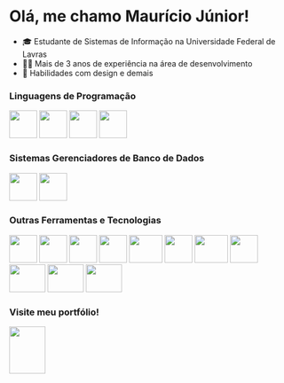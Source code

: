 
# Olá, me chamo Maurício Júnior! 
- 🎓 Estudante de Sistemas de Informação na Universidade Federal de Lavras 
- 👨‍💻 Mais de 3 anos de experiência na área de desenvolvimento
- 🎨 Habilidades com design e demais
  
### Linguagens de Programação

<img src="https://cdn.jsdelivr.net/gh/devicons/devicon/icons/cplusplus/cplusplus-original.svg" width="50" height="50"/> <img src="https://cdn.jsdelivr.net/gh/devicons/devicon/icons/javascript/javascript-original.svg" width="50" height="50"/> <img src="https://upload.wikimedia.org/wikipedia/commons/thumb/4/4c/Typescript_logo_2020.svg/2048px-Typescript_logo_2020.svg.png" width="50" height="50"/> <img src="https://cdn.jsdelivr.net/gh/devicons/devicon/icons/php/php-plain.svg" width="50" height="50"/>

### Sistemas Gerenciadores de Banco de Dados

<img src="https://cdn.jsdelivr.net/gh/devicons/devicon/icons/mysql/mysql-original.svg" width="50" height="50"/> <img src="https://cdn.jsdelivr.net/gh/devicons/devicon/icons/postgresql/postgresql-plain.svg" width="50" height="50"/>

### Outras Ferramentas e Tecnologias

<img src="https://cdn.jsdelivr.net/gh/devicons/devicon/icons/css3/css3-original.svg" width="50" height="50"/> <img src="https://cdn.jsdelivr.net/gh/devicons/devicon/icons/html5/html5-original.svg" width="50" height="50"/> <img src="https://cdn.jsdelivr.net/gh/devicons/devicon/icons/git/git-original.svg" width="50" height="50"/> <img src="https://cdn.jsdelivr.net/gh/devicons/devicon/icons/nodejs/nodejs-original.svg" width="50" height="50"/> <img src="https://upload.wikimedia.org/wikipedia/commons/thumb/a/a7/React-icon.svg/2300px-React-icon.svg.png" width="60" height="50"/> <img src="https://www.pngkit.com/png/full/373-3738691_react-native-svg-transformer-allows-you-import-svg.png" width="50" height="50"/> <img src="https://upload.wikimedia.org/wikipedia/commons/thumb/b/b2/Bootstrap_logo.svg/2560px-Bootstrap_logo.svg.png" width="60" height="50"/> <img src="https://static-00.iconduck.com/assets.00/figma-icon-2048x2048-lvgft610.png" width="50" height="50"/> <img src="https://upload.wikimedia.org/wikipedia/commons/thumb/9/96/Sass_Logo_Color.svg/2560px-Sass_Logo_Color.svg.png" width="65" height="50"/> <img src="https://is1-ssl.mzstatic.com/image/thumb/Purple123/v4/88/fe/50/88fe5032-6c73-9f8d-fc84-b27c4e7c38fc/AppIcon-0-0-1x_U007emarketing-0-0-0-7-0-0-sRGB-0-0-0-GLES2_U002c0-512MB-85-220-0-0.png/512x512bb.jpg" width="65" height="50"/> <img src="https://static-00.iconduck.com/assets.00/laravel-icon-497x512-uwybstke.png" width="65" height="50"/>

### Visite meu portfólio!
<a href="https://mjunior.web.app/" target="_blank"><img src="https://mjunior.web.app/assets/face-logo.c66a8e0f.png" width="65" height="85"/></a>

<!--<a href="https://github.com/anuraghazra/github-readme-stats">
    <img align="center" src="https://github-readme-stats.vercel.app/api/top-langs/?username=mJR-exe&show_icons=true&theme=github_dark&bg_color=00000000&count_private=true&layout=pie&langs_count=10&hide=blade,css,html,Makefile,ANTLR,Shell,scss"/>
</a>-->
